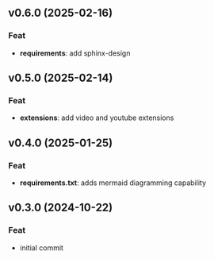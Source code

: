 ## v0.6.0 (2025-02-16)

### Feat

- **requirements**: add sphinx-design

## v0.5.0 (2025-02-14)

### Feat

- **extensions**: add video and youtube extensions

## v0.4.0 (2025-01-25)

### Feat

- **requirements.txt**: adds mermaid diagramming capability

## v0.3.0 (2024-10-22)

### Feat

- initial commit
